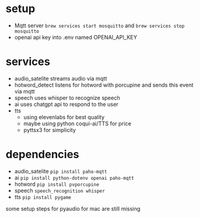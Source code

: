 # setup
- Mqtt server
`brew services start mosquitto`
and 
`brew services stop mosquitto`
- openai api key into .env named OPENAI_API_KEY

# services
- audio_satelite streams audio via mqtt
- hotword_detect listens for hotword with porcupine and sends this event via mqtt
- speech uses whisper to recognize speech
- ai uses chatgpt api to respond to the user
- tts
    - using elevenlabs for best quality
    - maybe using python coqui-ai/TTS for price
    - pyttsx3 for simplicity


# dependencies
- audio_satelite
`pip install paho-mqtt`
- ai
`pip install python-dotenv openai paho-mqtt`
- hotword
`pip install pvporcupine`
- speech
`speech_recognition whisper`
- tts 
`pip install pygame`

some setup steps for pyaudio for mac are still missing